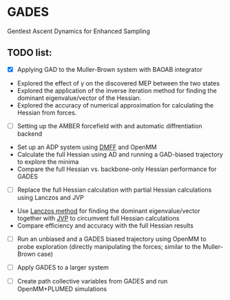 # GADES
Gentlest Ascent Dynamics for Enhanced Sampling

## TODO list:
- [x] Applying GAD to the Muller-Brown system with BAOAB integrator
* Explored the effect of $\gamma$ on the discovered MEP between the two states
* Explored the application of the inverse iteration method for finding the dominant eigenvalue/vector of the Hessian.
* Explored the accuracy of numerical approximation for calculating the Hessian from forces.
- [ ] Setting up the AMBER forcefield with and automatic diffrentiation backend
* Set up an ADP system using [DMFF](https://github.com/deepmodeling/DMFF/tree/master) and OpenMM
* Calculate the full Hessian using AD and running a GAD-biased trajectory to explore the minima
* Compare the full Hessian vs. backbone-only Hessian performance for GADES
- [ ] Replace the full Hessian calculation with partial Hessian calculations using Lanczos and JVP
* Use [Lanczos method](https://en.wikipedia.org/wiki/Lanczos_algorithm) for finding the dominant eigenvalue/vector together with [JVP](https://iclr-blogposts.github.io/2024/blog/bench-hvp/) to circumvent full Hessian calculations
* Compare efficiency and accuracy with the full Hessian results
- [ ] Run an unbiased and a GADES biased trajectory using OpenMM to probe exploration (directly manipulating the forces; similar to the Muller-Brown case)
- [ ] Apply GADES to a larger system
- [ ] Create path collective variables from GADES and run OpenMM+PLUMED simulations
       
